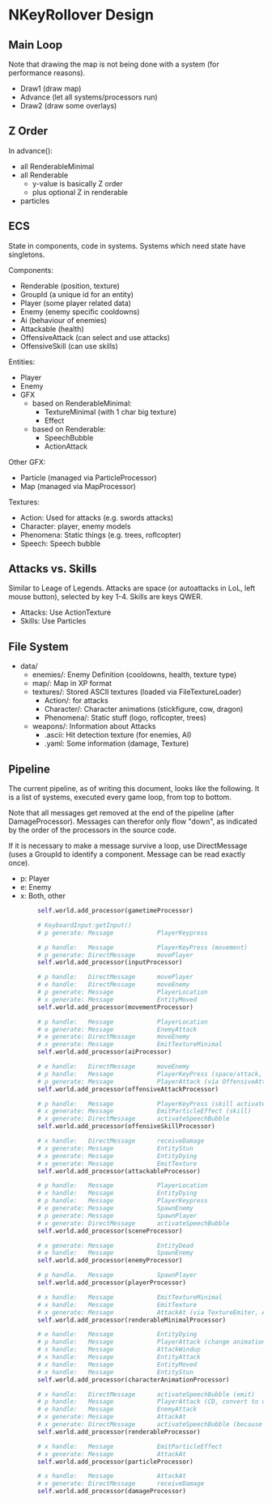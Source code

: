 # NKeyRollover Design

## Main Loop

Note that drawing the map is not being done with a system (for performance reasons).

* Draw1 (draw map)
* Advance (let all systems/processors run)
* Draw2 (draw some overlays)

## Z Order 

In advance():
* all RenderableMinimal
* all Renderable
    * y-value is basically Z order
    * plus optional Z in renderable
* particles

## ECS

State in components, code in systems. Systems which need state have singletons. 

Components:
* Renderable (position, texture)
* GroupId (a unique id for an entity)
* Player (some player related data)
* Enemy (enemy specific cooldowns)
* Ai (behaviour of enemies)
* Attackable (health)
* OffensiveAttack (can select and use attacks)
* OffensiveSkill (can use skills)

Entities: 
* Player
* Enemy
* GFX
    * based on RenderableMinimal:
        * TextureMinimal (with 1 char big texture)
        * Effect
    * based on Renderable:
        * SpeechBubble
        * ActionAttack

Other GFX:
* Particle (managed via ParticleProcessor)
* Map (managed via MapProcessor)

Textures:
* Action: Used for attacks (e.g. swords attacks)
* Character: player, enemy models
* Phenomena: Static things (e.g. trees, roflcopter)
* Speech: Speech bubble


## Attacks vs. Skills

Similar to Leage of Legends. Attacks are space (or autoattacks in LoL, left mouse 
button), selected by key 1-4. Skills are keys QWER.

* Attacks: Use ActionTexture
* Skills: Use Particles


## File System

* data/
  * enemies/: Enemy Definition (cooldowns, health, texture type)
  * map/: Map in XP format
  * textures/: Stored ASCII textures (loaded via FileTextureLoader)
    * Action/: for attacks
    * Character/: Character animations (stickfigure, cow, dragon)
    * Phenomena/: Static stuff (logo, roflcopter, trees)
  * weapons/: Information about Attacks
    * .ascii: Hit detection texture (for enemies, AI)
    * .yaml: Some information (damage, Texture)


## Pipeline

The current pipeline, as of writing this document, looks like the following. It 
is a list of systems, executed every game loop, from top to bottom.

Note that all messages get removed at the end of the pipeline (after DamageProcessor).
Messages can therefor only flow "down", as indicated by the order of the processors
in the source code. 

If it is necessary to make a message survive a loop, use DirectMessage (uses a GroupId
to identify a component. Message can be read exactly once). 

* p: Player
* e: Enemy
* x: Both, other

```python
        self.world.add_processor(gametimeProcessor)

        # KeyboardInput:getInput()
        # p generate: Message            PlayerKeypress

        # p handle:   Message            PlayerKeyPress (movement)
        # p generate: DirectMessage      movePlayer
        self.world.add_processor(inputProcessor)

        # p handle:   DirectMessage      movePlayer
        # e handle:   DirectMessage      moveEnemy
        # p generate: Message            PlayerLocation
        # x generate: Message            EntityMoved
        self.world.add_processor(movementProcessor)

        # p handle:   Message            PlayerLocation
        # e generate: Message            EnemyAttack
        # e generate: DirectMessage      moveEnemy
        # x generate: Message            EmitTextureMinimal
        self.world.add_processor(aiProcessor)

        # e handle:   DirectMessage      moveEnemy
        # p handle:   Message            PlayerKeyPress (space/attack, weaponselect)
        # p generate: Message            PlayerAttack (via OffensiveAttack)
        self.world.add_processor(offensiveAttackProcessor)

        # p handle:   Message            PlayerKeyPress (skill activate)
        # x generate: Message            EmitParticleEffect (skill)
        # x generate: DirectMessage      activateSpeechBubble
        self.world.add_processor(offensiveSkillProcessor)

        # x handle:   DirectMessage      receiveDamage
        # x generate: Message            EntityStun
        # x generate: Message            EntityDying
        # x generate: Message            EmitTexture
        self.world.add_processor(attackableProcessor)

        # p handle:   Message            PlayerLocation
        # x handle:   Message            EntityDying
        # p handle:   Message            PlayerKeypress
        # e generate: Message            SpawnEnemy
        # p generate: Message            SpawnPlayer
        # x generate: DirectMessage      activateSpeechBubble
        self.world.add_processor(sceneProcessor)

        # x generate: Message            EntityDead
        # e handle:   Message            SpawnEnemy
        self.world.add_processor(enemyProcessor)

        # p handle.   Message            SpawnPlayer
        self.world.add_processor(playerProcessor)

        # x handle:   Message            EmitTextureMinimal
        # x handle:   Message            EmitTexture
        # x generate: Message            AttackAt (via TextureEmiter, ActionTexture)
        self.world.add_processor(renderableMinimalProcessor)

        # e handle:   Message            EntityDying
        # p handle:   Message            PlayerAttack (change animation)
        # x handle:   Message            AttackWindup
        # x handle:   Message            EntityAttack
        # x handle:   Message            EntityMoved
        # x handle:   Message            EntityStun
        self.world.add_processor(characterAnimationProcessor)

        # x handle:   DirectMessage      activateSpeechBubble (emit)
        # p handle:   Message            PlayerAttack (CD, convert to damage)
        # e handle:   Message            EnemyAttack
        # x generate: Message            AttackAt
        # x generate: DirectMessage      activateSpeechBubble (because of damage)
        self.world.add_processor(renderableProcessor)

        # x handle:   Message            EmitParticleEffect
        # x generate: Message            AttackAt
        self.world.add_processor(particleProcessor)

        # x handle:   Message            AttackAt
        # x generate: DirectMessage      receiveDamage
        self.world.add_processor(damageProcessor)
```
